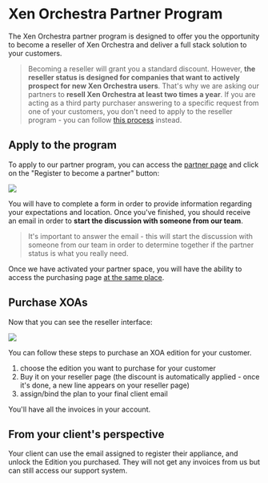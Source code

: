 # Xen Orchestra Partner Program

The Xen Orchestra partner program is designed to offer you the opportunity to become a reseller of Xen Orchestra and deliver a full stack solution to your customers.

> Becoming a reseller will grant you a standard discount. However, **the reseller status is designed for companies that want to actively prospect for new Xen Orchestra users**. That's why we are asking our partners to **resell Xen Orchestra at least two times a year**. If you are acting as a third party purchaser answering to a specific request from one of your customers, you don't need to apply to the reseller program - you can follow [this process](https://xen-orchestra.com/docs/through_purchase_department.html) instead.

## Apply to the program

To apply to our partner program, you can access the [partner page](https://xen-orchestra.com/#!/partner) and click on the "Register to become a partner" button:

![](./assets/partner_request.png)

You will have to complete a form in order to provide information regarding your expectations and location. Once you've finished, you should receive an email in order to **start the discussion with someone from our team**.

> It's important to answer the email - this will start the discussion with someone from our team in order to determine together if the partner status is what you really need.

Once we have activated your partner space, you will have the ability to access the purchasing page [at the same place](https://xen-orchestra.com/#!/partner).

## Purchase XOAs

Now that you can see the reseller interface:

![](./assets/purchasing-process.png)

You can follow these steps to purchase an XOA edition for your customer.

1. choose the edition you want to purchase for your customer
2. Buy it on your reseller page (the discount is automatically applied - once it's done, a new line appears on your reseller page)
3. assign/bind the plan to your final client email

You'll have all the invoices in your account.

## From your client's perspective

Your client can use the email assigned to register their appliance, and unlock the Edition you purchased. They will not get any invoices from us but can still access our support system.
